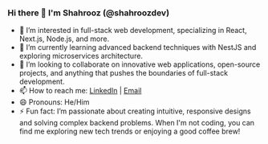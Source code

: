 ### Hi there 👋 I'm Shahrooz (@shahroozdev)

- 👀 I’m interested in full-stack web development, specializing in React, Next.js, Node.js, and more.
- 🌱 I’m currently learning advanced backend techniques with NestJS and exploring microservices architecture.
- 💞️ I’m looking to collaborate on innovative web applications, open-source projects, and anything that pushes the boundaries of full-stack development.
- 📫 How to reach me: [LinkedIn](https://www.linkedin.com/in/m-shahrooz-altaf-dev) | [Email](mailto:shahroozdeveloper@gmail.com)
- 😄 Pronouns: He/Him
- ⚡ Fun fact: I’m passionate about creating intuitive, responsive designs and solving complex backend problems. When I'm not coding, you can find me exploring new tech trends or enjoying a good coffee brew!

<!-- Feel free to connect and let’s build something amazing together! -->

